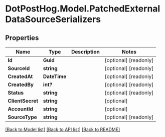 # DotPostHog.Model.PatchedExternalDataSourceSerializers

## Properties

Name | Type | Description | Notes
------------ | ------------- | ------------- | -------------
**Id** | **Guid** |  | [optional] [readonly] 
**SourceId** | **string** |  | [optional] [readonly] 
**CreatedAt** | **DateTime** |  | [optional] [readonly] 
**CreatedBy** | **int?** |  | [optional] [readonly] 
**Status** | **string** |  | [optional] [readonly] 
**ClientSecret** | **string** |  | [optional] 
**AccountId** | **string** |  | [optional] 
**SourceType** | **string** |  | [optional] [readonly] 

[[Back to Model list]](../README.md#documentation-for-models) [[Back to API list]](../README.md#documentation-for-api-endpoints) [[Back to README]](../README.md)

